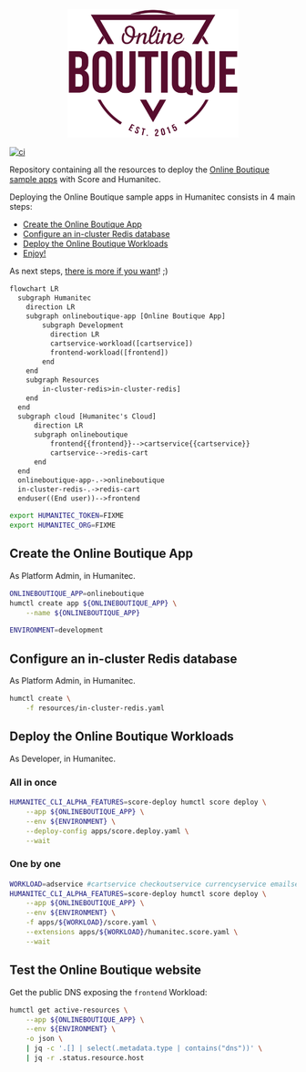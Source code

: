 <p align="center">
<img src="https://github.com/GoogleCloudPlatform/microservices-demo/raw/main/src/frontend/static/icons/Hipster_HeroLogoMaroon.svg" width="300" alt="Online Boutique" />
</p>

[![ci](https://github.com/Humanitec-DemoOrg/onlineboutique-demo/actions/workflows/ci.yaml/badge.svg)](https://github.com/Humanitec-DemoOrg/onlineboutique-demo/actions/workflows/ci.yaml)

Repository containing all the resources to deploy the [Online Boutique sample apps](https://github.com/GoogleCloudPlatform/microservices-demo) with Score and Humanitec.

Deploying the Online Boutique sample apps in Humanitec consists in 4 main steps:
- [Create the Online Boutique App](#create-the-online-boutique-app)
- [Configure an in-cluster Redis database](#configure-an-in-cluster-redis-database)
- [Deploy the Online Boutique Workloads](#deploy-the-online-boutique-workloads)
- [Enjoy!](#test-the-online-boutique-website)

As next steps, [there is more if you want](docs/README.md)! ;)

```mermaid
flowchart LR
  subgraph Humanitec
    direction LR
    subgraph onlineboutique-app [Online Boutique App]
        subgraph Development
          direction LR
          cartservice-workload([cartservice])
          frontend-workload([frontend])
        end
    end
    subgraph Resources
        in-cluster-redis>in-cluster-redis]
    end
  end
  subgraph cloud [Humanitec's Cloud]
      direction LR
      subgraph onlineboutique
          frontend{{frontend}}-->cartservice{{cartservice}}
          cartservice-->redis-cart
      end
  end
  onlineboutique-app-.->onlineboutique
  in-cluster-redis-.->redis-cart
  enduser((End user))-->frontend
```

```bash
export HUMANITEC_TOKEN=FIXME
export HUMANITEC_ORG=FIXME
```

## Create the Online Boutique App

As Platform Admin, in Humanitec.

```bash
ONLINEBOUTIQUE_APP=onlineboutique
humctl create app ${ONLINEBOUTIQUE_APP} \
    --name ${ONLINEBOUTIQUE_APP}
```

```bash
ENVIRONMENT=development
```

## Configure an in-cluster Redis database

As Platform Admin, in Humanitec.

```bash
humctl create \
    -f resources/in-cluster-redis.yaml
```

## Deploy the Online Boutique Workloads

As Developer, in Humanitec.

### All in once

```bash
HUMANITEC_CLI_ALPHA_FEATURES=score-deploy humctl score deploy \
	--app ${ONLINEBOUTIQUE_APP} \
	--env ${ENVIRONMENT} \
	--deploy-config apps/score.deploy.yaml \
	--wait
```

### One by one

```bash
WORKLOAD=adservice #cartservice checkoutservice currencyservice emailservice frontend loadgenerator paymentservice productcatalogservice recommendationservice shippingservice
HUMANITEC_CLI_ALPHA_FEATURES=score-deploy humctl score deploy \
	--app ${ONLINEBOUTIQUE_APP} \
	--env ${ENVIRONMENT} \
	-f apps/${WORKLOAD}/score.yaml \
	--extensions apps/${WORKLOAD}/humanitec.score.yaml \
	--wait
```

## Test the Online Boutique website

Get the public DNS exposing the `frontend` Workload:
```bash
humctl get active-resources \
	--app ${ONLINEBOUTIQUE_APP} \
	--env ${ENVIRONMENT} \
	-o json \
	| jq -c '.[] | select(.metadata.type | contains("dns"))' \
	| jq -r .status.resource.host
```
